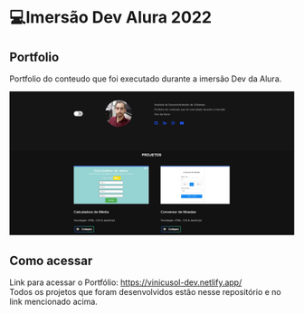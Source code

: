 # 💻Imersão Dev Alura 2022

## Portfolio

Portfolio do conteudo que foi executado durante a imersão Dev da Alura.<br>

<img src="./img/portfolio.jpg">

## Como acessar

Link para acessar o Portfólio: https://vinicusol-dev.netlify.app/<br>
Todos os projetos que foram desenvolvidos estão nesse repositório e no link mencionado acima.
